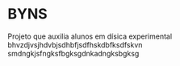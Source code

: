 # BYNS
Projeto que auxilia alunos em dísica experimental
bhvzdjvsjhdvbjsdhbfjsdfhskdbfksdfskvn smdngkjsfngksfbgksgdnkadngksbgksg
